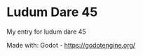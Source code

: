 Ludum Dare 45
=============

My entry for ludum dare 45

Made with:
    Godot - https://godotengine.org/
